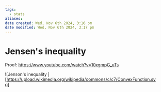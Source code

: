```yaml
---
tags:
  - stats
aliases: 
date created: Wed, Nov 6th 2024, 3:16 pm
date modified: Wed, Nov 6th 2024, 3:17 pm
---
```


# Jensen's inequality

Proof: https://www.youtube.com/watch?v=10xgmpG_uTs

![Jenson's inequality ][https://upload.wikimedia.org/wikipedia/commons/c/c7/ConvexFunction.svg]